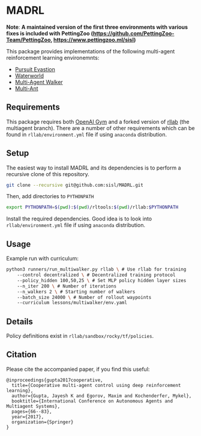 # MADRL

**Note**: 
**A maintained version of the first three environments with various fixes is included with PettingZoo (https://github.com/PettingZoo-Team/PettingZoo, https://www.pettingzoo.ml/sisl)**

This package provides implementations of the following multi-agent reinforcement learning environemnts:

- [Pursuit Evastion](https://github.com/sisl/MADRL/blob/master/madrl_environments/pursuit/pursuit_evade.py)
- [Waterworld](https://github.com/sisl/MADRL/blob/master/madrl_environments/pursuit/waterworld.py)
- [Multi-Agent Walker](https://github.com/sisl/MADRL/blob/master/madrl_environments/walker/multi_walker.py)
- [Multi-Ant](https://github.com/sisl/MADRL/blob/master/madrl_environments/mujoco/ant/multi_ant.py)


## Requirements

This package requires both [OpenAI Gym](https://github.com/openai/gym) and a forked version of [rllab](https://github.com/rejuvyesh/rllab/tree/multiagent) (the multiagent branch). There are a number of other requirements which can be found
in `rllab/environment.yml` file if using `anaconda` distribution.

## Setup

The easiest way to install MADRL and its dependencies is to perform a recursive clone of this repository.
```bash
git clone --recursive git@github.com:sisl/MADRL.git
```

Then, add directories to `PYTHONPATH`
```bash
export PYTHONPATH=$(pwd):$(pwd)/rltools:$(pwd)/rllab:$PYTHONPATH
```

Install the required dependencies. Good idea is to look into `rllab/environment.yml` file if using `anaconda` distribution.

## Usage

Example run with curriculum:

```bash
python3 runners/run_multiwalker.py rllab \ # Use rllab for training
    --control decentralized \ # Decentralized training protocol
    --policy_hidden 100,50,25 \ # Set MLP policy hidden layer sizes
    --n_iter 200 \ # Number of iterations
    --n_walkers 2 \ # Starting number of walkers
    --batch_size 24000 \ # Number of rollout waypoints
    --curriculum lessons/multiwalker/env.yaml
```

## Details

Policy definitions exist in `rllab/sandbox/rocky/tf/policies`.

## Citation

Please cite the accompanied paper, if you find this useful:

```
@inproceedings{gupta2017cooperative,
  title={Cooperative multi-agent control using deep reinforcement learning},
  author={Gupta, Jayesh K and Egorov, Maxim and Kochenderfer, Mykel},
  booktitle={International Conference on Autonomous Agents and Multiagent Systems},
  pages={66--83},
  year={2017},
  organization={Springer}
}
```
